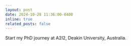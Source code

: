 ```yaml
---
layout: post
date: 2024-10-28 11:36:00-0400
inline: true
related_posts: false
---
```


Start my PhD journey at A2I2, Deakin University, Australia.
